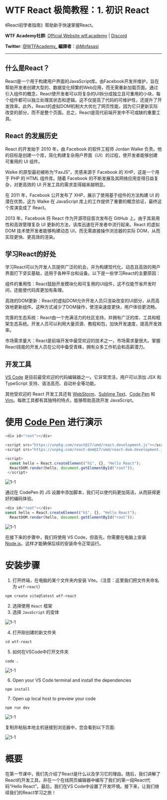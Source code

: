 # WTF React 极简教程：1. 初识 React

《React初学者指南》帮助新手快速掌握React。 

**WTF Academy社群**: [Official Website wtf.academy](https://wtf.academy) | [Discord](https://discord.gg/5akcruXrsk)

**Twitter**: [@WTFAcademy_](https://twitter.com/WTFAcademy_) **編譯者**：[@Mofasasi](https://twitter.com/mofasasi)

---

## 什么是React？

React是一个用于构建用户界面的JavaScript库。由Facebook开发并维护，旨在帮助开发者创建大型的、数据变化频繁的Web应用，而无需重新加载页面。通过引入组件的概念，React使开发者可以将复杂的UI拆分成独立且可重用的小块，每个组件都可以独立处理其状态和逻辑。这不仅提高了代码的可维护性，还提升了开发效率。此外，React的虚拟DOM机制大大优化了网页性能，因为它只更新实际改变的部分，而不是整个页面。总之，React是现代前端开发中不可或缺的重要工具。

## React 的发展历史

React 的开发始于 2010 年，由 Facebook 的软件工程师 Jordan Walke 负责。他的目标是创建一个库，简化构建复杂用户界面（UI）的过程，使开发者能够创建可重用的 UI 组件。

Walke 的原型最初被称为“FaxJS”，灵感来源于 Facebook 的 XHP，这是一个用于 PHP 的 HTML 组件库。随着 Facebook 的不断发展及其网络应用变得日益复杂，对更高效的 UI 开发工具的需求变得越来越明显。

在 2011 年，Facebook 公开发布了 XHP，展示了使用基于组件的方法构建 UI 的潜在优势。这为 Walke 在 JavaScript 库上的工作提供了重要的概念验证，最终这个库演变成了 React。

2013 年，Facebook 将 React 作为开源项目首次发布在 GitHub 上。由于其易用性和高效管理复杂 UI 更新的方法，该库迅速在开发者中流行起来。React 的虚拟 DOM 技术使开发者能够构建动态 UI，而无需直接操作浏览器的实际 DOM，从而实现更快、更高效的渲染。

## 学习React的好处

学习React可以为开发人员提供广泛的机会，并为构建现代化、动态且高效的用户界面打下坚实基础，适用于各种平台和设备。以下是一些学习React的主要原因：

组件的重用性：React鼓励开发模块化和可复用的UI组件，这不仅能节省开发时间，还能使代码库更加有条理。

高效的DOM更新：React的虚拟DOM允许开发人员只渲染改变的UI部分，从而高效地更新组件。这种方式减少了DOM操作，使渲染速度更快，用户体验更流畅。

完善的生态系统：React由一个充满活力的社区支持，并拥有广泛的库、工具和框架生态系统。开发人员可以利用大量资源、教程和包，加快开发速度，提高开发效率。

市场需求量大：React是前端开发中最受欢迎的技术之一，市场需求量很大。掌握React技能的开发人员在公司中备受青睐，拥有众多工作机会和高薪潜力。

## 开发工具

[VS Code](https://code.visualstudio.com/) 是目前最受欢迎的代码编辑器之一。它非常灵活，用户可以添加 JSX 和 TypeScript 支持、语法高亮、自动补全等功能。

其他受欢迎的 React 开发工具还有 [WebStorm](https://www.jetbrains.com/webstorm/)、[Sublime Text](https://www.sublimetext.com/)、[Code Pen](https://codepen.io) 和 [Vim](https://www.vim.org/)。每款工具都有其独特的特点，能够帮助高效开发 JavaScript。

# 使用 [Code Pen](https://codepen.io) 进行演示

```javascript
<div id="root"></div>

<script src="https://unpkg.com/react@17/umd/react.development.js"></script>
<script src="https://unpkg.com/react-dom@17/umd/react-dom.development.js"></script>

<script>
  const hello = React.createElement("h1", {}, "Hello React");
  ReactDOM.render(hello, document.getElementById("root"));
 </script>
```
![1-1](./img/1-3.png) 

通过在 CodePen 的 JS 设置中添加脚本，我们可以使代码更加简洁，从而获得更好的编码体验。

```javascript
<div id="root"></div>
const hello = React.createElement("h1", {}, "Hello React");
  ReactDOM.render(hello, document.getElementById("root"));
```
![1-1](./img/1-6.png) 

在接下来的步骤中，我们将使用 VS Code，但首先，你需要在电脑上安装 [Node.js](https://nodejs.org/zh-cn/download/)，这样才能确保后续的安装命令正常运行。

# 安装步骤

1. 打开终端，在电脑的某个文件夹内安装 Vite。（注意：这里我们把文件夹命名为 `wtf-react`）
```
npm create vite@latest wtf-react
```
2. 选择使用 `React` 框架
3. 选择 `JavaScript` 的变体

![1-1](./img/1-1.png)

4. 打开刚创建的新文件夹
```
cd wtf-react
```

5. 如何在VSCode中打开文件夹
```
code .
```
![1-1](./img/1-2.png)

6. Open your VS Code terminal and install the dependencies
```
npm install
```

7. Open up local host to preview your code
```
npm run dev
```
![1-1](./img/1-4.png)

复制并粘贴本地主机链接到浏览器中，您会看到以下页面: 

![1-1](./img/1-5.png)

# 概要

在第一节课中，我们先介绍了React是什么以及学习它的理由。随后，我们讲解了React的开发工具，并在一个在线网页编辑器中编写了我们的第一段React代码“Hello React”。最后，我们在VS Code中设置了开发环境。接下来，让我们继续我们的React学习之旅！
